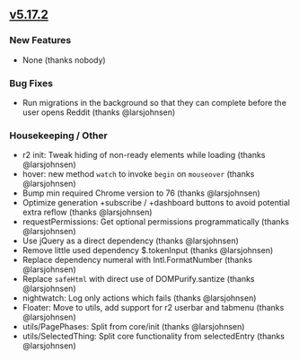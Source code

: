 ## [v5.17.2](https://github.com/honestbleeps/Reddit-Enhancement-Suite/releases/v5.17.2)

### New Features

- None (thanks nobody)

### Bug Fixes

- Run migrations in the background so that they can complete before the user opens Reddit (thanks @larsjohnsen)

### Housekeeping / Other

- r2 init: Tweak hiding of non-ready elements while loading (thanks @larsjohnsen)
- hover: new method `watch` to invoke `begin` on `mouseover` (thanks @larsjohnsen)
- Bump min required Chrome version to 76 (thanks @larsjohnsen)
- Optimize generation +subscribe / +dashboard buttons to avoid potential extra reflow (thanks @larsjohnsen)
- requestPermissions: Get optional permissions programmatically (thanks @larsjohnsen)
- Use jQuery as a direct dependency (thanks @larsjohnsen)
- Remove little used dependency $.tokenInput (thanks @larsjohnsen)
- Replace dependency numeral with Intl.FormatNumber (thanks @larsjohnsen)
- Replace `safeHtml` with direct use of DOMPurify.santize (thanks @larsjohnsen)
- nightwatch: Log only actions which fails (thanks @larsjohnsen)
- Floater: Move to utils, add support for r2 userbar and tabmenu (thanks @larsjohnsen)
- utils/PagePhases: Split from core/init (thanks @larsjohnsen)
- utils/SelectedThing: Split core functionality from selectedEntry (thanks @larsjohnsen)
